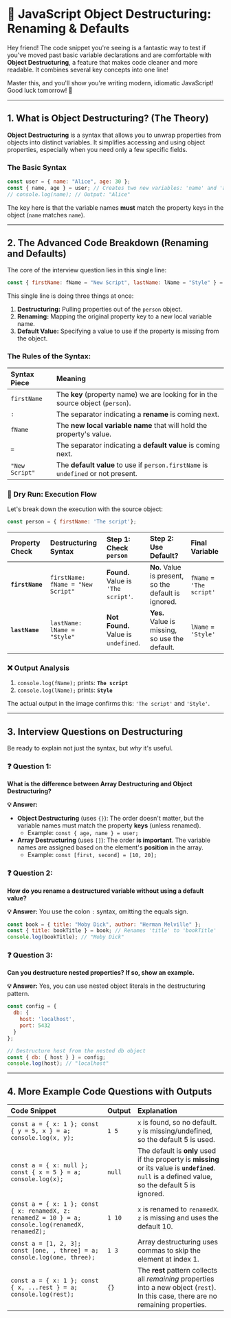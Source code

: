 # 🎁 JavaScript Object Destructuring: Renaming & Defaults

Hey friend\! The code snippet you're seeing is a fantastic way to test if you've moved past basic variable declarations and are comfortable with **Object Destructuring**, a feature that makes code cleaner and more readable. It combines several key concepts into one line\!

Master this, and you'll show you're writing modern, idiomatic JavaScript\! Good luck tomorrow\! 🚀

-----

## 1\. What is Object Destructuring? (The Theory)

**Object Destructuring** is a syntax that allows you to unwrap properties from objects into distinct variables. It simplifies accessing and using object properties, especially when you need only a few specific fields.

### The Basic Syntax

```javascript
const user = { name: "Alice", age: 30 };
const { name, age } = user; // Creates two new variables: 'name' and 'age'
// console.log(name); // Output: "Alice"
```

The key here is that the variable names **must** match the property keys in the object (`name` matches `name`).

-----

## 2\. The Advanced Code Breakdown (Renaming and Defaults)

The core of the interview question lies in this single line:

```javascript
const { firstName: fName = "New Script", lastName: lName = "Style" } = person;
```

This single line is doing three things at once:

1.  **Destructuring:** Pulling properties out of the `person` object.
2.  **Renaming:** Mapping the original property key to a new local variable name.
3.  **Default Value:** Specifying a value to use if the property is missing from the object.

### The Rules of the Syntax:

| Syntax Piece | Meaning |
| :--- | :--- |
| `firstName` | The **key** (property name) we are looking for in the source object (`person`). |
| `:` | The separator indicating a **rename** is coming next. |
| `fName` | The **new local variable name** that will hold the property's value. |
| `=` | The separator indicating a **default value** is coming next. |
| `"New Script"` | The **default value** to use if `person.firstName` is `undefined` or not present. |

### 🧠 Dry Run: Execution Flow

Let's break down the execution with the source object:

```javascript
const person = { firstName: 'The script'};
```

| Property Check | Destructuring Syntax | Step 1: Check `person` | Step 2: Use Default? | Final Variable |
| :--- | :--- | :--- | :--- | :--- |
| **`firstName`** | `firstName: fName = "New Script"` | **Found.** Value is `'The script'`. | **No.** Value is present, so the default is ignored. | `fName` = `'The script'` |
| **`lastName`** | `lastName: lName = "Style"` | **Not Found.** Value is `undefined`. | **Yes.** Value is missing, so use the default. | `lName` = `'Style'` |

### ❌ Output Analysis

1.  `console.log(fName);` prints: **`The script`**
2.  `console.log(lName);` prints: **`Style`**

The actual output in the image confirms this: `'The script'` and `'Style'`.

-----

## 3\. Interview Questions on Destructuring

Be ready to explain not just the syntax, but *why* it's useful.

### ❓ Question 1:

**What is the difference between Array Destructuring and Object Destructuring?**

**💡 Answer:**

  * **Object Destructuring** (uses `{}`): The order doesn't matter, but the variable names must match the property **keys** (unless renamed).
      * Example: `const { age, name } = user;`
  * **Array Destructuring** (uses `[]`): The order **is important**. The variable names are assigned based on the element's **position** in the array.
      * Example: `const [first, second] = [10, 20];`

### ❓ Question 2:

**How do you rename a destructured variable without using a default value?**

**💡 Answer:**
You use the colon `:` syntax, omitting the equals sign.

```javascript
const book = { title: "Moby Dick", author: "Herman Melville" };
const { title: bookTitle } = book; // Renames 'title' to 'bookTitle'
console.log(bookTitle); // "Moby Dick"
```

### ❓ Question 3:

**Can you destructure nested properties? If so, show an example.**

**💡 Answer:**
Yes, you can use nested object literals in the destructuring pattern.

```javascript
const config = {
  db: {
    host: 'localhost',
    port: 5432
  }
};

// Destructure host from the nested db object
const { db: { host } } = config; 
console.log(host); // "localhost"
```

-----

## 4\. More Example Code Questions with Outputs

| Code Snippet | Output | Explanation |
| :--- | :--- | :--- |
| `const a = { x: 1 }; const { y = 5, x } = a; console.log(x, y);` | `1 5` | `x` is found, so no default. `y` is missing/undefined, so the default $5$ is used. |
| `const a = { x: null }; const { x = 5 } = a; console.log(x);` | `null` | The default is **only** used if the property is **missing** or its value is **`undefined`**. `null` is a defined value, so the default $5$ is ignored. |
| `const a = { x: 1 }; const { x: renamedX, z: renamedZ = 10 } = a; console.log(renamedX, renamedZ);` | `1 10` | `x` is renamed to `renamedX`. `z` is missing and uses the default $10$. |
| `const a = [1, 2, 3]; const [one, , three] = a; console.log(one, three);` | `1 3` | Array destructuring uses commas to skip the element at index $1$. |
| `const a = { x: 1 }; const { x, ...rest } = a; console.log(rest);` | `{}` | The **rest** pattern collects all *remaining* properties into a new object (`rest`). In this case, there are no remaining properties. |